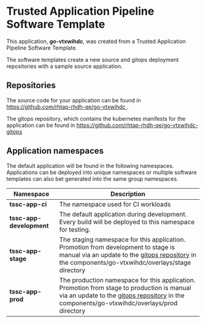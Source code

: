 # Trusted Application Pipeline Software Template

This application, **go-vtxwihdc**, was created from a Trusted Application Pipeline Software Template.

The software templates create a new source and gitops deployment repositories with a sample source application. 

## Repositories

The source code for your application can be found in [https://github.com/rhtap-rhdh-qe/go-vtxwihdc ](https://github.com/rhtap-rhdh-qe/go-vtxwihdc ).
 
The gitops repository, which contains the kubernetes manifests for the application can be found in 
[https://github.com/rhtap-rhdh-qe/go-vtxwihdc-gitops ](https://github.com/rhtap-rhdh-qe/go-vtxwihdc-gitops ) 

## Application namespaces 

The default application will be found in the following namespaces. Applications can be deployed into unique namespaces or multiple software templates can also bet generated into the same group namespaces.  

|  Namespace   |  Description   |  
| -------- | -------- |
| **tssc-app-ci** | The namespace used for CI workloads |
| **tssc-app-development** | The default application during development. Every build will be deployed to this namespace for testing. |
| **tssc-app-stage** | The staging namespace for this application. Promotion from development to stage is manual via an update to the [gitops repository](https://github.com/rhtap-rhdh-qe/go-vtxwihdc-gitops ) in the components/go-vtxwihdc/overlays/stage directory |
| **tssc-app-prod** | The production namespace for this application. Promotion from stage to production is manual via an update to the [gitops repository](https://github.com/rhtap-rhdh-qe/go-vtxwihdc-gitops ) in the components/go-vtxwihdc/overlays/prod directory |